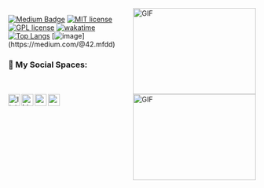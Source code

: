 <img align="right" alt="GIF" src="https://media0.giphy.com/media/l0Iy8eFPytxbDGHbG/giphy.gif?cid=790b76115cc9d7ad5a302f44452e4151&rid=giphy.gif" width="250" height="175" />

<img align="right" alt="GIF" src="https://media3.giphy.com/media/XevXoNu5WZxe0/giphy.gif?cid=ecf05e47es4lx5e73a098c8vwwfp81uc6w3cmkwgg71m20fw&rid=giphy.gif&ct=g" width="250" height="175" />

[![Medium Badge](https://img.shields.io/badge/-Medium-757575?style=flat-quare&labelColor=757575&logo=Medium&logoColor=white&link=link)](https://medium.com/@42.mfdd) 
[![MIT license](https://img.shields.io/badge/License-MIT-blue.svg)](https://cyberbadgerr.mit-license.org/)
[![GPL license](https://img.shields.io/badge/License-GPL-blue.svg)](http://perso.crans.org/besson/LICENSE.html)
[![wakatime](https://wakatime.com/badge/user/8139c01a-be82-4b84-a395-ccbeb429fcc4.svg)](https://wakatime.com/@8139c01a-be82-4b84-a395-ccbeb429fcc4)
[![Top Langs](https://github-readme-stats.vercel.app/api/top-langs/?username=cyberbadgerr)](https://github.com/anuraghazra/github-readme-stats)
[![image](https://user-images.githubusercontent.com/99974217/191471868-24274e58-74ed-4cbc-b5f5-0cb26913c4c0.png&width="24px")](https://medium.com/@42.mfdd)


### 📩 My Social Spaces:

[<img align="left" alt="linkedin | LinkedIn" width="24px" src="https://user-images.githubusercontent.com/99974217/191474972-58729e30-12ed-4e26-b7f8-6d73f53cf0c3.png" />][linkedin]
[<img align="left" alt="bionluk | Bionluk" width="24px" src="https://i0.wp.com/www.moramfi.com/wp-content/uploads/2020/06/unnamed-min-1.png?resize=344%2C344&ssl=1" />][bionluk]
[<img align="left" height="24" width="24" src="https://cdn.jsdelivr.net/npm/simple-icons@v4/icons/instagram.svg" />][instagram]
[<img align="left" height="24" width="24" src="https://cdn.jsdelivr.net/npm/simple-icons@v4/icons/gmail.svg" />][gmail]

[instagram]: https://www.instagram.com/ibrahim_talha_demir
[bionluk]: https://bionluk.com/peyksoftware/ekibimle-beraber-mobil-uygulama-gelistirebilirim-332677
[linkedin]: https://www.linkedin.com/in/ibrahim-talha-demir-4b513a1a9/
[medium]: https://demiribrahimtalha.medium.com/
[gmail]: mailto:demiribrahimtalha@gmail.com
